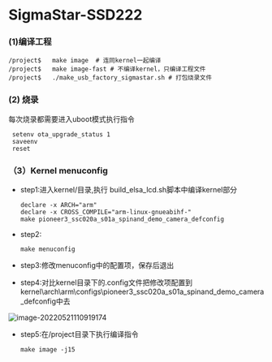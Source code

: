 # SigmaStar-SSD222

### (1)编译工程

```shell
/project$   make image  # 连同kernel一起编译
/project$   make image-fast # 不编译kernel，只编译工程文件
/project$   ./make_usb_factory_sigmastar.sh # 打包烧录文件
```

### (2) 烧录

每次烧录都需要进入uboot模式执行指令

```shell
 setenv ota_upgrade_status 1
 saveenv
 reset
```

### （3）Kernel menuconfig

- step1:进入kernel/目录,执行 build_elsa_lcd.sh脚本中编译kernel部分

	```shell
	declare -x ARCH="arm"
	declare -x CROSS_COMPILE="arm-linux-gnueabihf-"
	make pioneer3_ssc020a_s01a_spinand_demo_camera_defconfig
	```

- step2:

	```shell
	make menuconfig
	```

- step3:修改menuconfig中的配置项，保存后退出

- step4:对比kernel目录下的.config文件把修改项配置到kernel\arch\arm\configs\pioneer3_ssc020a_s01a_spinand_demo_camera_defconfig中去

 ![image-20220521110919174](https://pic-1304959529.cos.ap-guangzhou.myqcloud.com/DB/image-20220521110919174.png)

- step5:在/project目录下执行编译指令

	```shell
	make image -j15
	```

	

